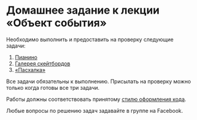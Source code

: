# Домашнее задание к лекции «Объект события»

Необходимо выполнить и предоставить на проверку следующие задачи:

1. [Пианино](./piano/)
2. [Галерея скейтбордов](./skateboard-gallery/)
3. [«Пасхалка»](./easter-egg/)

Все задачи обязательны к выполнению. Присылать на проверку можно только когда готовы все три задачи.

Работы должны соответствовать принятому [стилю оформления кода](https://github.com/netology-code/codestyle).

Любые вопросы по решению задач задавайте в группе на Facebook.
